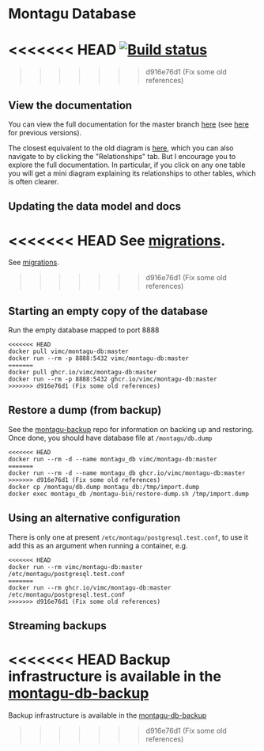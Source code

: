 # Montagu Database
<<<<<<< HEAD
[![Build status](https://badge.buildkite.com/4d056eb9896833e8eec68d737724324f683077ce0d6286dcad.svg?branch=master)](https://buildkite.com/mrc-ide/montagu-db)
=======
>>>>>>> d916e76d1 (Fix some old references)

## View the documentation
You can view the full documentation for the master branch
[here](https://vimc.github.io/montagu-db-docs/latest) (see [here](https://vimc.github.io/montagu-db-docs) for previous versions).

The closest equivalent to the old diagram is [here](https://vimc.github.io/montagu-db-docs/latest/diagrams/summary/relationships.real.compact.png),
which you can also navigate to by clicking the "Relationships" tab. But I 
encourage you to explore the full documentation. In particular, if you click on 
any one table you will get a mini diagram explaining its relationships to other 
tables, which is often clearer.

## Updating the data model and docs
<<<<<<< HEAD
See [migrations](migrations/README.md).
=======
See [migrations](db/migrations/README.md).
>>>>>>> d916e76d1 (Fix some old references)

## Starting an empty copy of the database

Run the empty database mapped to port 8888

```
<<<<<<< HEAD
docker pull vimc/montagu-db:master
docker run --rm -p 8888:5432 vimc/montagu-db:master
=======
docker pull ghcr.io/vimc/montagu-db:master
docker run --rm -p 8888:5432 ghcr.io/vimc/montagu-db:master
>>>>>>> d916e76d1 (Fix some old references)
```

## Restore a dump (from backup)

See the [montagu-backup](https://github.com/vimc/montagu-backup) repo for information on backing up and restoring.  Once done, you should have database file at `/montagu/db.dump`

```
<<<<<<< HEAD
docker run --rm -d --name montagu_db vimc/montagu-db:master
=======
docker run --rm -d --name montagu_db ghcr.io/vimc/montagu-db:master
>>>>>>> d916e76d1 (Fix some old references)
docker cp /montagu/db.dump montagu_db:/tmp/import.dump
docker exec montagu_db /montagu-bin/restore-dump.sh /tmp/import.dump
```

## Using an alternative configuration

There is only one at present `/etc/montagu/postgresql.test.conf`, to use it add this as an argument when running a container, e.g.

```
<<<<<<< HEAD
docker run --rm vimc/montagu-db:master /etc/montagu/postgresql.test.conf
=======
docker run --rm ghcr.io/vimc/montagu-db:master /etc/montagu/postgresql.test.conf
>>>>>>> d916e76d1 (Fix some old references)
```

## Streaming backups

<<<<<<< HEAD
Backup infrastructure is available in the [montagu-db-backup](https://github.com/vimc/montagu-db-backup)
=======
Backup infrastructure is available in the [montagu-db-backup](https://github.com/ghcr.io/vimc/montagu-db-backup)
>>>>>>> d916e76d1 (Fix some old references)
